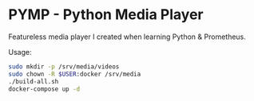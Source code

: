 # PYMP - Python Media Player

Featureless media player I created when learning Python & Prometheus.

Usage:
``` sh
sudo mkdir -p /srv/media/videos
sudo chown -R $USER:docker /srv/media
./build-all.sh
docker-compose up -d
```